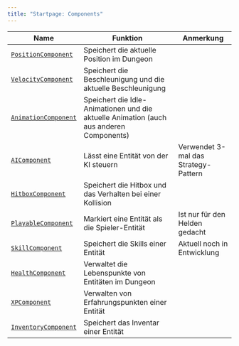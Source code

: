 ```yaml
---
title: "Startpage: Components"
---
```


| Name                                           | Funktion                                                                                | Anmerkung                            |
|------------------------------------------------|-----------------------------------------------------------------------------------------|--------------------------------------|
| [`PositionComponent`](position_component.md)   | Speichert die aktuelle Position im Dungeon                                              |                                      |
| [`VelocityComponent`](velocity_component.md)   | Speichert die Beschleunigung und die aktuelle Beschleunigung                            |                                      |
| [`AnimationComponent`](animation_component.md) | Speichert die Idle-Animationen und die aktuelle Animation (auch aus anderen Components) |                                      |
| [`AIComponent`](ai_component.md)               | Lässt eine Entität von der KI steuern                                                   | Verwendet 3-mal das Strategy-Pattern |
| [`HitboxComponent`](hitbox_component.md)       | Speichert die Hitbox und das Verhalten bei einer Kollision                              |                                      |
| [`PlayableComponent`](playable_component.md)   | Markiert eine Entität als die Spieler-Entität                                           | Ist nur für den Helden gedacht       |
| [`SkillComponent`](skill_component.md)         | Speichert die Skills einer Entität                                                      | Aktuell noch in Entwicklung          |
| [`HealthComponent`](health_component.md)       | Verwaltet die Lebenspunkte von Entitäten im Dungeon                                     |                                      |
| [`XPComponent`](xp_component.md)               | Verwalten von Erfahrungspunkten einer Entität                                           |                                      |
| [`InventoryComponent`](inventory_component.md) | Speichert das Inventar einer Entität                                                    |                                      |
